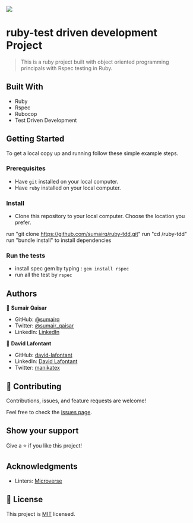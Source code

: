 ![](https://img.shields.io/badge/Microverse-blueviolet)
# ruby-test driven development Project
> This is a ruby project built with object oriented programming principals with Rspec testing in Ruby.


## Built With

- Ruby
- Rspec
- Rubocop
- Test Driven Development


## Getting Started


To get a local copy up and running follow these simple example steps.

### Prerequisites

- Have `git` installed on your local computer.
- Have `ruby` installed on your local computer.

### Install

- Clone this repository to your local computer. Choose the location you prefer.

run "git clone https://github.com/sumairq/ruby-tdd.git"
run "cd /ruby-tdd"
run "bundle install" to install dependencies

### Run the tests 

- install spec gem by typing : `gem install rspec`
- run all the test by `rspec`

## Authors

👤 **Sumair Qaisar**

- GitHub: [@sumairq](https://github.com/sumairq)
- Twitter: [@sumair_qaisar](https://twitter.com/sumair_qaisar)
- LinkedIn: [LinkedIn](https://www.linkedin.com/in/sumairq/)

👤 **David Lafontant**

- GitHub: [david-lafontant](https://github.com/david-lafontant)
- LinkedIn: [David Lafontant](https://www.linkedin.com/in/david-lafontant/)
- Twitter: [manikatex](https://twitter.com/manikatex)

## 🤝 Contributing

Contributions, issues, and feature requests are welcome!

Feel free to check the [issues page](../../issues/).

## Show your support

Give a ⭐️ if you like this project!

## Acknowledgments

- Linters: [Microverse](https://github.com/microverseinc/linters-config)

## 📝 License

This project is [MIT](./LICENSE) licensed.
